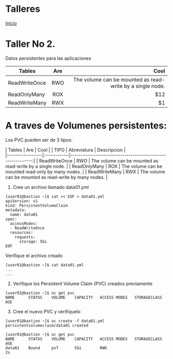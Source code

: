 # Talleres
[Inicio](../ComandosOpenShift.md)


# Taller No 2.
Datos persistentes para las aplicaciones

| Tables   |      Are      |  Cool |
|----------|:-------------:|------:|
| ReadWriteOnce |  RWO | The volume can be mounted as read-write by a single node. |
| ReadOnlyMany |    ROX   |   $12 |
| ReadWriteMany | RWX |    $1 |

# A traves de Volumenes persistentes:
Los PVC pueden ser de 3 tipos:

| Tables   |      Are      |  Cool |
| TIPO            | Abreviatura | Descripcion                                                |  
|-----------------|:-----------:|-----------------------------------------------------------:|
| ReadWriteOnce   | RWO         | The volume can be mounted as read-write by a single node.  |
| ReadOnlyMany    | ROX         | The volume can be mounted read-only by many nodes.         |
| ReadWriteMany   | RWX         | The volume can be mounted as read-write by many nodes.     |

1. Cree un archivo llamado data01.yml
```
[user01@bastion ~]$ cat << EOF > data01.yml
apiVersion: v1
kind: PersistentVolumeClaim
metadata:
  name: data01
spec:
  accessModes:
  - ReadWriteOnce
  resources:
    requests:
      storage: 5Gi
EOF

```
Verifique el archivo creado
```
[user01@bastion ~]$ cat data01.yml
...
...
```
2. Verifique los Persistent Volume Claim (PVC) creados previamente
```
[user01@bastion ~]$ oc get pvc
NAME      STATUS    VOLUME    CAPACITY   ACCESS MODES   STORAGECLASS   AGE
```
3. Cree el nuevo PVC y verifiquelo
```
[user01@bastion ~]$ oc create -f data01.yml
persistentvolumeclaim/data01 created

[user01@bastion ~]$ oc get pvc
NAME      STATUS    VOLUME    CAPACITY   ACCESS MODES   STORAGECLASS   AGE
data01    Bound     pv7       5Gi        RWO                           2s
```
